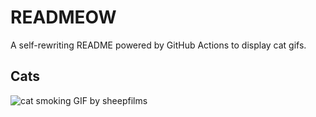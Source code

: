 # READMEOW

A self-rewriting README powered by GitHub Actions to display cat gifs.

## Cats

![cat smoking GIF by sheepfilms](https://media2.giphy.com/media/l0ExdMHUDKteztyfe/200.gif?cid=9acd02daj31rascbfexkz3h0g9927elfuuwic73p9xymx35q&ep=v1_gifs_search&rid=200.gif&ct=g)
